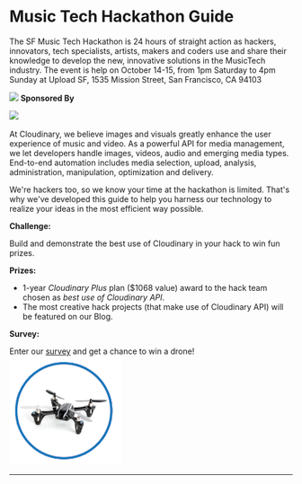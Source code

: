 # Music Tech Hackathon Guide

The SF Music Tech Hackathon is 24 hours of straight action as hackers, innovators, tech specialists, artists, makers and coders use and share their knowledge to develop the new, innovative solutions in the MusicTech industry.
 The event is help on October 14-15, from 1pm Saturday to 4pm Sunday at Upload SF, 1535 Mission Street, San Francisco, CA 94103
  
![](http://www.sfmusictech.com/wp-content/uploads/2017/08/hackathon_pageheader-1.png)
**Sponsored By**

![](https://res.cloudinary.com/cloudinary/image/upload/c_scale,w_300/v1/logo/for_white_bg/cloudinary_logo_for_white_bg.png) 

At Cloudinary, we believe images and visuals greatly enhance the user experience of music and video. As a powerful API for media management, we let developers handle images, videos, audio and emerging media types. End-to-end automation includes media selection, upload, analysis, administration, manipulation, optimization and delivery. 

We're hackers too, so we know your time at the hackathon is limited. That's why we've developed this guide to help you harness our technology to realize your ideas in the most efficient way possible.

**Challenge:**

Build and demonstrate the best use of Cloudinary in your hack to win fun prizes.

**Prizes:**

* 1-year _Cloudinary Plus_ plan \($1068 value\) award to the hack team chosen as _best use of Cloudinary API_.
* The most creative hack projects (that make use of Cloudinary API) will be featured on our Blog.


**Survey:**

Enter our [survey](//hacker-survey.md) and get a chance to win a drone!  
![](/assets/drone.png)
<hr>